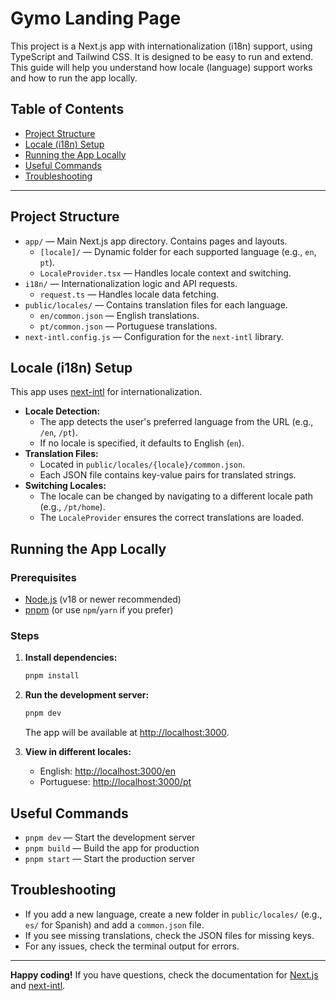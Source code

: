 # Gymo Landing Page

This project is a Next.js app with internationalization (i18n) support, using TypeScript and Tailwind CSS. It is designed to be easy to run and extend. This guide will help you understand how locale (language) support works and how to run the app locally.

## Table of Contents

- [Project Structure](#project-structure)
- [Locale (i18n) Setup](#locale-i18n-setup)
- [Running the App Locally](#running-the-app-locally)
- [Useful Commands](#useful-commands)
- [Troubleshooting](#troubleshooting)

---

## Project Structure

- `app/` — Main Next.js app directory. Contains pages and layouts.
  - `[locale]/` — Dynamic folder for each supported language (e.g., `en`, `pt`).
  - `LocaleProvider.tsx` — Handles locale context and switching.
- `i18n/` — Internationalization logic and API requests.
  - `request.ts` — Handles locale data fetching.
- `public/locales/` — Contains translation files for each language.
  - `en/common.json` — English translations.
  - `pt/common.json` — Portuguese translations.
- `next-intl.config.js` — Configuration for the `next-intl` library.

## Locale (i18n) Setup

This app uses [next-intl](https://github.com/amannn/next-intl) for internationalization.

- **Locale Detection:**
  - The app detects the user's preferred language from the URL (e.g., `/en`, `/pt`).
  - If no locale is specified, it defaults to English (`en`).
- **Translation Files:**
  - Located in `public/locales/{locale}/common.json`.
  - Each JSON file contains key-value pairs for translated strings.
- **Switching Locales:**
  - The locale can be changed by navigating to a different locale path (e.g., `/pt/home`).
  - The `LocaleProvider` ensures the correct translations are loaded.

## Running the App Locally

### Prerequisites

- [Node.js](https://nodejs.org/) (v18 or newer recommended)
- [pnpm](https://pnpm.io/) (or use `npm`/`yarn` if you prefer)

### Steps

1. **Install dependencies:**

   ```sh
   pnpm install
   ```

2. **Run the development server:**

   ```sh
   pnpm dev
   ```

   The app will be available at [http://localhost:3000](http://localhost:3000).

3. **View in different locales:**
   - English: [http://localhost:3000/en](http://localhost:3000/en)
   - Portuguese: [http://localhost:3000/pt](http://localhost:3000/pt)

## Useful Commands

- `pnpm dev` — Start the development server
- `pnpm build` — Build the app for production
- `pnpm start` — Start the production server

## Troubleshooting

- If you add a new language, create a new folder in `public/locales/` (e.g., `es/` for Spanish) and add a `common.json` file.
- If you see missing translations, check the JSON files for missing keys.
- For any issues, check the terminal output for errors.

---

**Happy coding!** If you have questions, check the documentation for [Next.js](https://nextjs.org/) and [next-intl](https://github.com/amannn/next-intl).
